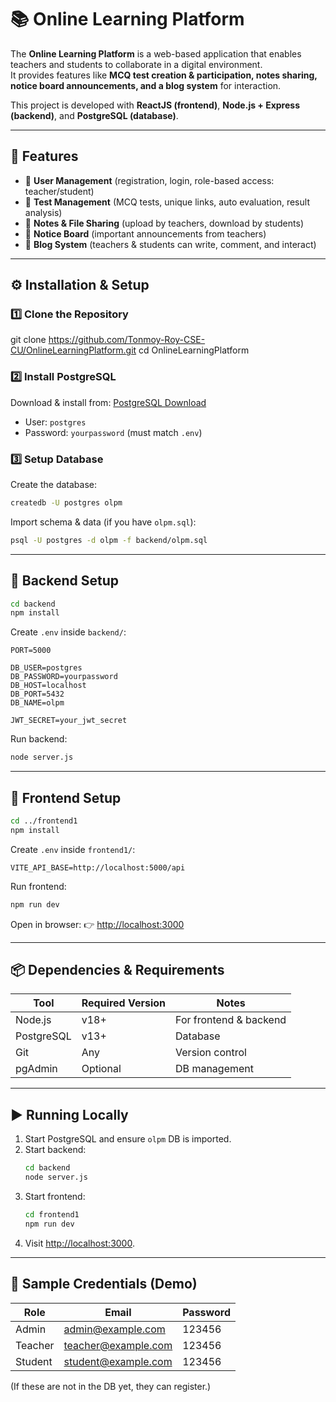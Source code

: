 # 📚 Online Learning Platform

The **Online Learning Platform** is a web-based application that enables teachers and students to collaborate in a digital environment.  
It provides features like **MCQ test creation & participation, notes sharing, notice board announcements, and a blog system** for interaction.  

This project is developed with **ReactJS (frontend)**, **Node.js + Express (backend)**, and **PostgreSQL (database)**.  

---

## 🚀 Features
- 👤 **User Management** (registration, login, role-based access: teacher/student)  
- 📝 **Test Management** (MCQ tests, unique links, auto evaluation, result analysis)  
- 📂 **Notes & File Sharing** (upload by teachers, download by students)  
- 📢 **Notice Board** (important announcements from teachers)  
- 📰 **Blog System** (teachers & students can write, comment, and interact)  

---

## ⚙️ Installation & Setup

### 1️⃣ Clone the Repository
git clone https://github.com/Tonmoy-Roy-CSE-CU/OnlineLearningPlatform.git
cd OnlineLearningPlatform

### 2️⃣ Install PostgreSQL
Download & install from: [PostgreSQL Download](https://www.postgresql.org/download/windows/)
* User: `postgres`
* Password: `yourpassword` (must match `.env`)

### 3️⃣ Setup Database
Create the database:
```bash
createdb -U postgres olpm
```

Import schema & data (if you have `olpm.sql`):
```bash
psql -U postgres -d olpm -f backend/olpm.sql
```

---

## 🧪 Backend Setup
```bash
cd backend
npm install
```

Create `.env` inside `backend/`:
```env
PORT=5000

DB_USER=postgres
DB_PASSWORD=yourpassword
DB_HOST=localhost
DB_PORT=5432
DB_NAME=olpm

JWT_SECRET=your_jwt_secret
```

Run backend:
```bash
node server.js
```

---

## 🎨 Frontend Setup
```bash
cd ../frontend1
npm install
```

Create `.env` inside `frontend1/`:
```env
VITE_API_BASE=http://localhost:5000/api
```

Run frontend:
```bash
npm run dev
```

Open in browser:
👉 [http://localhost:3000](http://localhost:3000)

---

## 📦 Dependencies & Requirements

| Tool       | Required Version | Notes                  |
| ---------- | ---------------- | ---------------------- |
| Node.js    | v18+             | For frontend & backend |
| PostgreSQL | v13+             | Database               |
| Git        | Any              | Version control        |
| pgAdmin    | Optional         | DB management          |

---

## ▶️ Running Locally

1. Start PostgreSQL and ensure `olpm` DB is imported.
2. Start backend:
   ```bash
   cd backend
   node server.js
   ```
3. Start frontend:
   ```bash
   cd frontend1
   npm run dev
   ```
4. Visit [http://localhost:3000](http://localhost:3000).

---

## 👤 Sample Credentials (Demo)

| Role    | Email                                             | Password |
| ------- | ------------------------------------------------- | -------- |
| Admin   | [admin@example.com](mailto:admin@example.com)     | 123456   |
| Teacher | [teacher@example.com](mailto:teacher@example.com) | 123456   |
| Student | [student@example.com](mailto:student@example.com) | 123456   |

(If these are not in the DB yet, they can register.)
